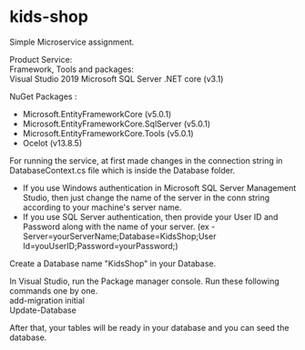 # kids-shop
Simple Microservice assignment. 

Product Service:    
Framework, Tools and packages:  
Visual Studio 2019 
Microsoft SQL Server 
.NET core (v3.1)   
 
NuGet Packages : 
- Microsoft.EntityFrameworkCore (v5.0.1) 
- Microsoft.EntityFrameworkCore.SqlServer (v5.0.1)   
- Microsoft.EntityFrameworkCore.Tools (v5.0.1)  
- Ocelot (v13.8.5)   

For running the service, at first made changes in the connection string in DatabaseContext.cs file which is inside the Database folder.   
- If you use Windows authentication in Microsoft SQL Server Management Studio, then just change the name of the server in the conn string according to your machine's server name. 
- If you use SQL Server authentication, then provide your User ID and Password along with the name of your server. (ex - Server=yourServerName;Database=KidsShop;User Id=youUserID;Password=yourPassword;)  

Create a Database name "KidsShop" in your Database.   

In Visual Studio, run the Package manager console. Run these following commands one by one.  
add-migration initial  
Update-Database  

After that, your tables will be ready in your database and you can seed the database. 
